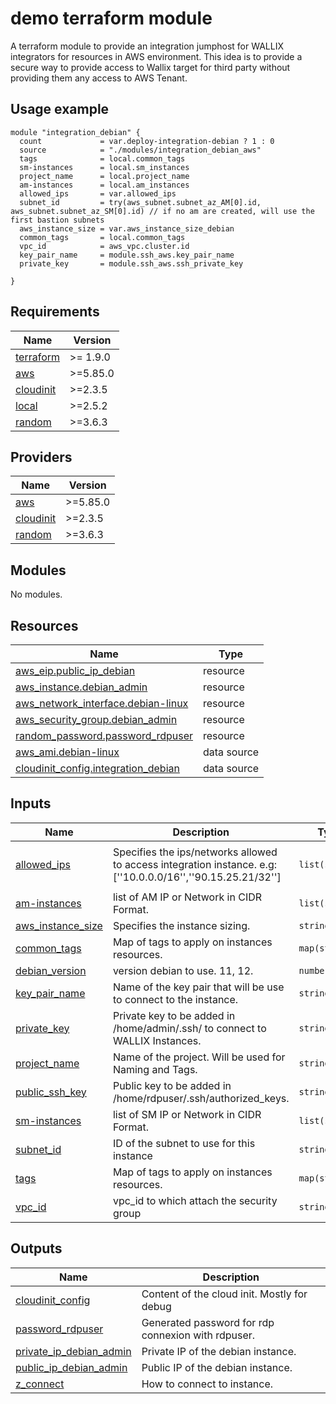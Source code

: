 <!-- markdownlint-disable MD033 -->
# demo terraform module

A terraform module to provide an integration jumphost for WALLIX integrators for resources in AWS environment.
This idea is to provide a secure way to provide access to Wallix target for third party without providing them any access to AWS Tenant.

## Usage example

```hcl
module "integration_debian" {
  count             = var.deploy-integration-debian ? 1 : 0
  source            = "./modules/integration_debian_aws"
  tags              = local.common_tags
  sm-instances      = local.sm_instances
  project_name      = local.project_name
  am-instances      = local.am_instances
  allowed_ips       = var.allowed_ips
  subnet_id         = try(aws_subnet.subnet_az_AM[0].id, aws_subnet.subnet_az_SM[0].id) // if no am are created, will use the first bastion subnets
  aws_instance_size = var.aws_instance_size_debian
  common_tags       = local.common_tags
  vpc_id            = aws_vpc.cluster.id
  key_pair_name     = module.ssh_aws.key_pair_name
  private_key       = module.ssh_aws.ssh_private_key

}
```
<!-- BEGIN_TF_DOCS -->
## Requirements

| Name | Version |
|------|---------|
| <a name="requirement_terraform"></a> [terraform](#requirement\_terraform) | >= 1.9.0 |
| <a name="requirement_aws"></a> [aws](#requirement\_aws) | >=5.85.0 |
| <a name="requirement_cloudinit"></a> [cloudinit](#requirement\_cloudinit) | >=2.3.5 |
| <a name="requirement_local"></a> [local](#requirement\_local) | >=2.5.2 |
| <a name="requirement_random"></a> [random](#requirement\_random) | >=3.6.3 |

## Providers

| Name | Version |
|------|---------|
| <a name="provider_aws"></a> [aws](#provider\_aws) | >=5.85.0 |
| <a name="provider_cloudinit"></a> [cloudinit](#provider\_cloudinit) | >=2.3.5 |
| <a name="provider_random"></a> [random](#provider\_random) | >=3.6.3 |

## Modules

No modules.

## Resources

| Name | Type |
|------|------|
| [aws_eip.public_ip_debian](https://registry.terraform.io/providers/hashicorp/aws/latest/docs/resources/eip) | resource |
| [aws_instance.debian_admin](https://registry.terraform.io/providers/hashicorp/aws/latest/docs/resources/instance) | resource |
| [aws_network_interface.debian-linux](https://registry.terraform.io/providers/hashicorp/aws/latest/docs/resources/network_interface) | resource |
| [aws_security_group.debian_admin](https://registry.terraform.io/providers/hashicorp/aws/latest/docs/resources/security_group) | resource |
| [random_password.password_rdpuser](https://registry.terraform.io/providers/hashicorp/random/latest/docs/resources/password) | resource |
| [aws_ami.debian-linux](https://registry.terraform.io/providers/hashicorp/aws/latest/docs/data-sources/ami) | data source |
| [cloudinit_config.integration_debian](https://registry.terraform.io/providers/hashicorp/cloudinit/latest/docs/data-sources/config) | data source |

## Inputs

| Name | Description | Type | Default | Required |
|------|-------------|------|---------|:--------:|
| <a name="input_allowed_ips"></a> [allowed\_ips](#input\_allowed\_ips) | Specifies the ips/networks allowed to access integration instance. e.g: [''10.0.0.0/16'',''90.15.25.21/32''] | `list(string)` | <pre>[<br/>  "127.0.0.1/32"<br/>]</pre> | no |
| <a name="input_am-instances"></a> [am-instances](#input\_am-instances) | list of AM IP or Network in CIDR Format. | `list(string)` | n/a | yes |
| <a name="input_aws_instance_size"></a> [aws\_instance\_size](#input\_aws\_instance\_size) | Specifies the instance sizing. | `string` | `"t3.medium"` | no |
| <a name="input_common_tags"></a> [common\_tags](#input\_common\_tags) | Map of tags to apply on instances resources. | `map(string)` | `{}` | no |
| <a name="input_debian_version"></a> [debian\_version](#input\_debian\_version) | version debian to use. 11, 12. | `number` | `12` | no |
| <a name="input_key_pair_name"></a> [key\_pair\_name](#input\_key\_pair\_name) | Name of the key pair that will be use to connect to the instance. | `string` | n/a | yes |
| <a name="input_private_key"></a> [private\_key](#input\_private\_key) | Private key to be added in /home/admin/.ssh/ to connect to WALLIX Instances. | `string` | n/a | yes |
| <a name="input_project_name"></a> [project\_name](#input\_project\_name) | Name of the project. Will be used for Naming and Tags. | `string` | n/a | yes |
| <a name="input_public_ssh_key"></a> [public\_ssh\_key](#input\_public\_ssh\_key) | Public key to be added in /home/rdpuser/.ssh/authorized\_keys. | `string` | n/a | yes |
| <a name="input_sm-instances"></a> [sm-instances](#input\_sm-instances) | list of SM IP or Network in CIDR Format. | `list(string)` | n/a | yes |
| <a name="input_subnet_id"></a> [subnet\_id](#input\_subnet\_id) | ID of the subnet to use for this instance | `string` | n/a | yes |
| <a name="input_tags"></a> [tags](#input\_tags) | Map of tags to apply on instances resources. | `map(string)` | `{}` | no |
| <a name="input_vpc_id"></a> [vpc\_id](#input\_vpc\_id) | vpc\_id to which attach the security group | `string` | n/a | yes |

## Outputs

| Name | Description |
|------|-------------|
| <a name="output_cloudinit_config"></a> [cloudinit\_config](#output\_cloudinit\_config) | Content of the cloud init. Mostly for debug |
| <a name="output_password_rdpuser"></a> [password\_rdpuser](#output\_password\_rdpuser) | Generated password for rdp connexion with rdpuser. |
| <a name="output_private_ip_debian_admin"></a> [private\_ip\_debian\_admin](#output\_private\_ip\_debian\_admin) | Private IP of the debian instance. |
| <a name="output_public_ip_debian_admin"></a> [public\_ip\_debian\_admin](#output\_public\_ip\_debian\_admin) | Public IP of the debian instance. |
| <a name="output_z_connect"></a> [z\_connect](#output\_z\_connect) | How to connect to instance. |
<!-- END_TF_DOCS -->